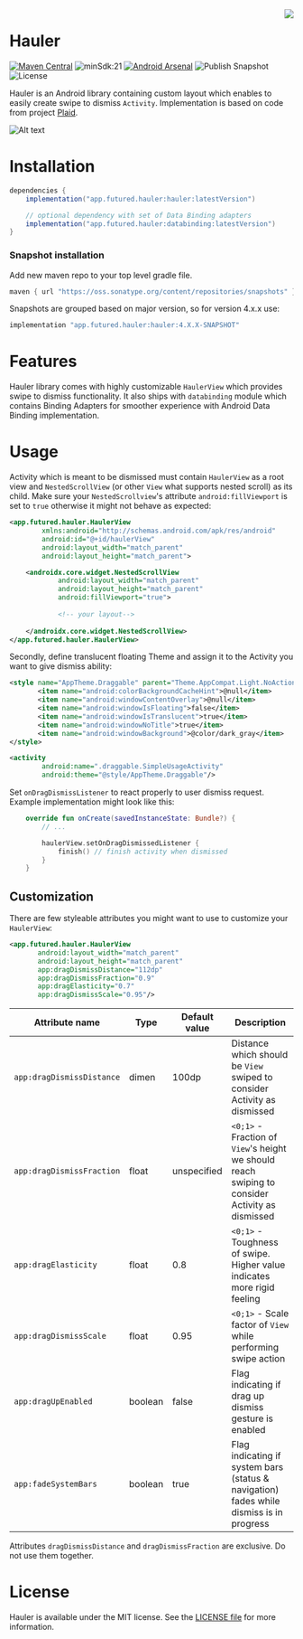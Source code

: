 <img align="right" src="images/Hauler.svg">

# Hauler

[![Maven Central](https://img.shields.io/maven-central/v/app.futured.hauler/hauler)](https://search.maven.org/artifact/app.futured.hauler/hauler/)
![minSdk:21](https://img.shields.io/badge/minSDK-21-brightgreen.svg)
[![Android Arsenal]( https://img.shields.io/badge/Android%20Arsenal-Hauler-brightgreen.svg?style=flat )]( https://android-arsenal.com/details/1/7359 )
![Publish Snapshot](https://github.com/futuredapp/hauler/actions/workflows/publish_snapshot.yml/badge.svg)
![License](https://img.shields.io/github/license/futuredapp/hauler?color=black)

Hauler is an Android library containing custom layout which enables to easily create swipe to dismiss `Activity`.
Implementation is based on code from project [Plaid](https://github.com/nickbutcher/plaid).

![Alt text](https://github.com/thefuntasty/hauler/blob/master/images/example.gif)

# Installation

```groovy
dependencies {
    implementation("app.futured.hauler:hauler:latestVersion")

    // optional dependency with set of Data Binding adapters
    implementation("app.futured.hauler:databinding:latestVersion")
}
```

### Snapshot installation

Add new maven repo to your top level gradle file.

```groovy
maven { url "https://oss.sonatype.org/content/repositories/snapshots" }
```

Snapshots are grouped based on major version, so for version 4.x.x use:

```groovy
implementation "app.futured.hauler:hauler:4.X.X-SNAPSHOT"
```

# Features

Hauler library comes with highly customizable `HaulerView` which provides swipe to dismiss functionality. 
It also ships with `databinding` module which contains Binding Adapters for smoother experience with Android Data Binding implementation.

# Usage
 
 Activity which is meant to be dismissed must contain `HaulerView` as a root view and `NestedScrollView` (or other `View` what supports nested scroll) 
 as its child. Make sure your `NestedScrollview`'s attribute `android:fillViewport` is set to `true` otherwise it might not behave as
 expected:

```xml
<app.futured.hauler.HaulerView
        xmlns:android="http://schemas.android.com/apk/res/android"
        android:id="@+id/haulerView"
        android:layout_width="match_parent"
        android:layout_height="match_parent">

    <androidx.core.widget.NestedScrollView
            android:layout_width="match_parent"
            android:layout_height="match_parent"
            android:fillViewport="true">
            
            <!-- your layout-->
            
    </androidx.core.widget.NestedScrollView>
</app.futured.hauler.HaulerView>
```

Secondly, define translucent floating Theme and assign it to the Activity you want to give dismiss ability:

 ```xml
<style name="AppTheme.Draggable" parent="Theme.AppCompat.Light.NoActionBar">
        <item name="android:colorBackgroundCacheHint">@null</item>
        <item name="android:windowContentOverlay">@null</item>
        <item name="android:windowIsFloating">false</item>
        <item name="android:windowIsTranslucent">true</item>
        <item name="android:windowNoTitle">true</item>
        <item name="android:windowBackground">@color/dark_gray</item>
</style>
```

```xml
<activity
        android:name=".draggable.SimpleUsageActivity"
        android:theme="@style/AppTheme.Draggable"/>
```
Set `onDragDismissListener` to react properly to user dismiss request. Example implementation might look like this:
```kotlin
    override fun onCreate(savedInstanceState: Bundle?) {
        // ...

        haulerView.setOnDragDismissedListener {
            finish() // finish activity when dismissed
        }
    }
```

## Customization

There are few styleable attributes you might want to use to customize your `HaulerView`:

 ```xml
<app.futured.hauler.HaulerView
        android:layout_width="match_parent"
        android:layout_height="match_parent"
        app:dragDismissDistance="112dp"
        app:dragDismissFraction="0.9"
        app:dragElasticity="0.7"
        app:dragDismissScale="0.95"/>
```

| Attribute name | Type | Default value | Description|
| -------------- | ---- | ------------- | ---------- |
| `app:dragDismissDistance` | dimen | 100dp | Distance which should be `View` swiped to consider Activity as dismissed |
| `app:dragDismissFraction` | float | unspecified | `<0;1>` - Fraction of `View`'s height we should reach swiping to consider Activity as dismissed |
| `app:dragElasticity` | float | 0.8 | `<0;1>` - Toughness of swipe. Higher value indicates more rigid feeling  |
| `app:dragDismissScale` | float | 0.95 | `<0;1>` - Scale factor of `View` while performing swipe action |
| `app:dragUpEnabled` | boolean | false | Flag indicating if drag up dismiss gesture is enabled |
| `app:fadeSystemBars` | boolean | true | Flag indicating if system bars (status & navigation) fades while dismiss is in progress |

Attributes `dragDismissDistance` and `dragDismissFraction` are exclusive. Do not use them together.

# License

Hauler is available under the MIT license. See the [LICENSE file](LICENCE) for more information.

